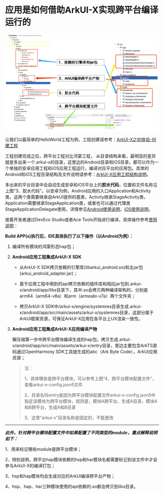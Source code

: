 # 应用是如何借助ArkUI-X实现跨平台编译运行的

![image](../figures/pre-faq-2.png)

让我们以最简单的HelloWorld工程为例，工程创建请参考：[ArkUI-X之初体验-创建工程](https://gitcode.com/arkui-x/docs/blob/master/zh-cn/application-dev/quick-start/start-with-deveco-studio.md#%E5%88%9B%E5%BB%BA%E5%B7%A5%E7%A8%8B)

工程创建完成之后，跨平台工程对比鸿蒙工程， 从目录结构来看，最明显的差异就是多出来一个.arkui-x的目录，这里边的Android目录和iOS目录，都可以作为一个单独的安卓应用工程和iOS应用工程运行，编译对应平台的应用包。具体的Android和iOS工程目录结构及文件说明请参考：[ArkUI-X应用工程结构说明](https://gitcode.com/arkui-x/docs/blob/master/zh-cn/application-dev/quick-start/package-structure-guide.md)。

多出来的平台目录中会自动生成安卓和iOS平台上的**胶水代码**，位置和文件名称见上图"3、胶水代码\"。以安卓为例，Android应用的入口Application和Activity类，这两个类需要继承自ArkUI提供的基类，Activity继承StageActivity类，Application需要继承StageApplication类，或者也可以通过代理类StageApplicationDelegate使用，详情参见[Android使用说明](https://gitcode.com/arkui-x/docs/blob/master/zh-cn/application-dev/quick-start/start-with-ability-on-android.md)，[iOS使用说明](https://gitcode.com/arkui-x/docs/blob/master/zh-cn/application-dev/quick-start/start-with-ability-on-ios.md)。

接着开发者通过DevEco Studio或者Ace Tools开始进行编译，具体操作参考[使用说明](https://gitcode.com/arkui-x/docs/blob/master/zh-cn/application-dev/quick-start/start-with-deveco-studio.md#%E7%BC%96%E8%AF%91%E6%9E%84%E5%BB%BA%E7%94%9F%E6%88%90%E8%B7%A8%E5%B9%B3%E5%8F%B0%E5%BA%94%E7%94%A8)：

**Build APP(s)执行后，IDE具体执行了以下操作（以Android为例）：**

1. 编译所有模块的鸿蒙形态hap包；
2. **Android应用工程集成ArkUI-X SDK**

    - 从ArkUI-X SDK拷贝依赖的引擎库(libarkui_android.so)和主jar包(arkui_android_adapter.jar)；

    - 基于应用工程中用到的api拷贝依赖的插件库和相应jar包到.arkui-x/android/app/libs目录下，其中.so会拷贝两种编译架构的，分别是arm64（arm64-v8a）和arm（armeabi-v7a）两个文件夹；

    - 拷贝ArkUI-X SDK中/arkui-x/engine/systemres目录生成.arkui-x/android/app/src/main/assets/arkui-x/systemres目录，这部分属于ArkUI框架资源，可保证ArkUI-X应用在各平台上UX渲染一致性。
3. **Android应用工程集成ArkUI-X应用编译产物**

    解压缩第一步中跨平台模块编译生成的hap包，拷贝生成.arkui-x/android/app/src/main/assets/arkui-x/entry目录，里边主要包含ArkTS源码通过OpenHarmony SDK工具链生成的abc（Ark Byte Code），ArkUI应用资源；

    > 注：
    >
    > 1、具体哪些是跨平台模块，可以参考上图“4、跨平台模块配置文件”，查看arkui-x-config.json5文件
    >
    > 2、目录名叫entry是因为跨平台模块配置文件arkui-x-config.json5中指定该模块为跨平台模块，规则是，模块A跨平台，生成A目录，模块A和B跨平台，生成A和B目录
    >
    > 3、这里“arkui-x”目录名称是固定的，不能更改
    >

---

***此外，针对跨平台模块配置文件中如果配置了不同类型的module，重点解释说明如下：***

1、用来标记哪些module是跨平台模块；

2、特别说明，跨平台hap模块依赖的hsp和har模块名都需要标记到该文件中才会参与ArkUI-X的编译打包；

3、hsp和hap模块均会生成对应的ArkUI编译跨平台产物；

4、hsp、hap、har三种模块使用的api依赖的.so都会拷贝到libs目录。